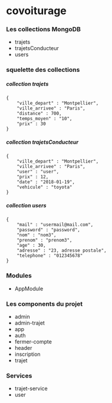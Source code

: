 # covoiturage

### Les collections MongoDB
- trajets
- trajetsConducteur
- users

### squelette des collections
##### collection trajets

    {
        "ville_depart" : "Montpellier",
        "ville_arrivee" : "Paris",
        "distance" : 700,
        "temps_moyen" : "10",
        "prix" : 30
    }
##### collection trajetsConducteur

    {
        "ville_depart" : "Montpellier",
        "ville_arrivee" : "Paris",
        "user" : "user",
        "prix" : 12,
        "date" : "2018-01-19",
        "vehicule" : "toyota"
    }

##### collection users

    {
        "mail" : "usermail@mail.com",
        "password" : "password",
        "nom" : "nom3",
        "prenom" : "prenom3",
        "age" : 30,
        "adresse" : "23, adresse postale",
        "telephone" : "012345678"
    }


### Modules
- AppModule

### Les components du projet
 - admin
 - admin-trajet
 - app
 - auth
 - fermer-compte
 - header
 - inscription
 - trajet
### Services
- trajet-service
- user
